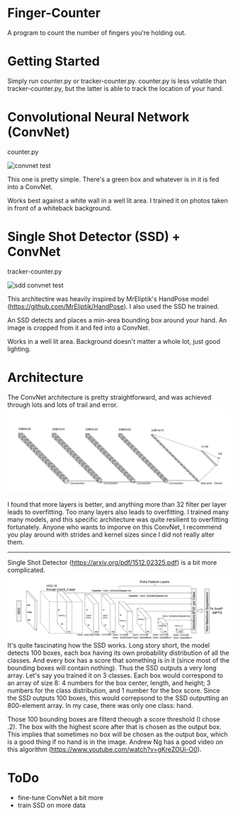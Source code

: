 # Finger-Counter
A program to count the number of fingers you're holding out.

# Getting Started

Simply run counter.py or tracker-counter.py. 
counter.py is less volatile than tracker-counter.py,
but the latter is able to track the location of your hand.


# Convolutional Neural Network (ConvNet)
counter.py

![convnet test](./images/CNN_test.gif)

This one is pretty simple. There's a green box and whatever 
is in it is fed into a ConvNet. 

Works best against a white wall in a well lit area. I trained it on photos taken in front of a whiteback background.


# Single Shot Detector (SSD) + ConvNet
tracker-counter.py

![sdd convnet test](./images/SNN_CNN_test.gif)

This architectire was heavily inspired by MrEliptik's HandPose model (https://github.com/MrEliptik/HandPose). I also used the SSD he trained.

An SSD detects and places a min-area bounding box around your hand. An image is cropped from it and fed into a ConvNet. 

Works in a well lit area. Background doesn't matter a whole lot, just good lighting. 


# Architecture
The ConvNet architecture is pretty straightforward, and was achieved through lots and lots of trail and error. ![conv net](./images/cnn.png)

I found that more layers is better, and anything more than 32 filter per layer leads to overfitting. Too many layers also leads to overfitting. I trained many many models, and this specific architecture was quite resilient to overfitting fortunately. Anyone who wants to imporve on this ConvNet, I recommend you play around with strides and kernel sizes since I did not really alter them. 

***

Single Shot Detector (https://arxiv.org/pdf/1512.02325.pdf) is a bit more complicated. ![SSD](./images/ssd.png) It's quite fascinating how the SSD works. Long story short, the model detects 100 boxes, each box having its own probability distribution of all the classes. And every box has a score that something is in it (since most of the bounding boxes will contain nothing). Thus the SSD outputs a very long array. Let's say you trained it on 3 classes. Each box would correspond to an array of size 8: 4 numbers for the box center, length, and height; 3 numbers for the class distribution, and 1 number for the box score. Since the SSD outputs 100 boxes, this would correpsond to the SSD outputting an 800-element array. In my case, there was only one class: hand.  

Those 100 bounding boxes are filterd theough a score threshold (I chose .2). The box with the highest score after that is chosen as the output box. This implies that sometimes no box will be chosen as the output box, which is a good thing if no hand is in the image. Andrew Ng has a good video on this algorithm (https://www.youtube.com/watch?v=gKreZOUi-O0).


# ToDo
- fine-tune ConvNet a bit more
- train SSD on more data
